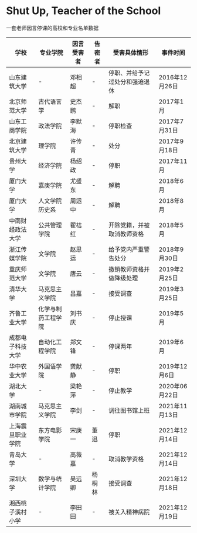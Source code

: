 # Shut Up, Teacher of the School
一套老师因言停课的高校和专业名单数据

|学校|专业学院|因言受害者|告密者|受害具体情形|事件时间|
|---|---|---|---|---|---|
|山东建筑大学|-|邓相超|-|停职、并给予记过处分和强迫退休|2016年12月26日|
|北京师范大学|古代语言学|史杰鹏|-|解职|2017年1月|
|山东工商学院|政法学院|李默海|-|停职检查|2017年7月31日|
|北京建筑大学|理学院|许传青|-|处分|2017年9月18日|
|贵州大学|经济学院|杨绍政|-|停职|2017年11月|
|厦门大学|嘉庚学院|尤盛东|-|解聘|2018年6月|
|厦门大学|人文学院历史系|周运中|-|解聘|2018年8月|
|中南财经政法大学|公共管理学院|翟桔红|-|开除党籍，并被取消教师资格|2018年5月|
|浙江传媒学院|文学院|赵思运|-|给予党内严重警告处分|2018年9月30日|
|重庆师范大学|文学院|唐云|-|撤销教师资格并做降级处理|2019年2月25日|
|清华大学|马克思主义学院|吕嘉|-|接受调查|2019年3月25日|
|齐鲁工业大学|化学与制药工程学院|刘书庆|-|停止授课|2019年5月|
|成都电子科技大学|自动化工程学院|郑文锋|-|停课两年|2019年6月|
|华中农业大学|外国语学院|龚献静|-|停职|2019年12月6日|
|湖北大学|-|梁艳萍|-|停止教学|2020年06月22日|
|湖南城市学院|马克思主义学院|李剑|-|调往图书馆上班|2021年11月13日|
|上海震旦职业学院|东方电影学院|宋庚一|董迅|停职|2021年12月14日|
|青岛大学|-|高薇嘉|-|取消教学资格|2021年12月14日|
|深圳大学|数学与统计学院|吴远卿|杨桐林|接受调查|2021年12月18日|
|湘西桃子溪村小学|-|李田田|-|被关入精神病院|2021年12月19日|
